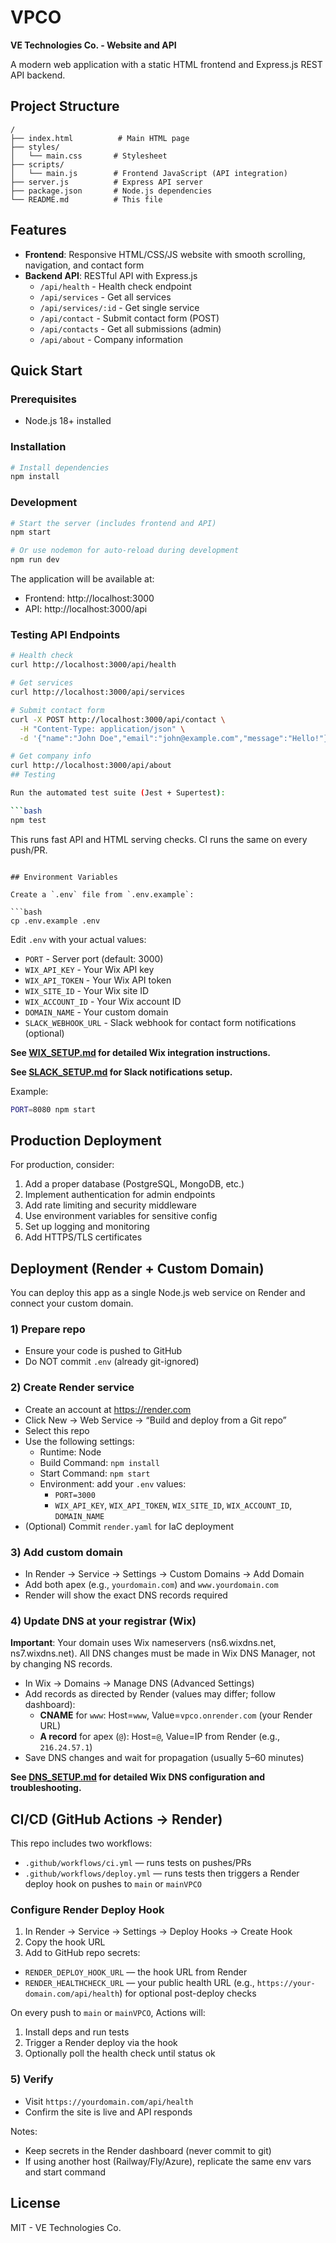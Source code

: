 # VPCO

**VE Technologies Co. - Website and API**

A modern web application with a static HTML frontend and Express.js REST API backend.

## Project Structure

```
/
├── index.html          # Main HTML page
├── styles/
│   └── main.css       # Stylesheet
├── scripts/
│   └── main.js        # Frontend JavaScript (API integration)
├── server.js          # Express API server
├── package.json       # Node.js dependencies
└── README.md          # This file
```

## Features

- **Frontend**: Responsive HTML/CSS/JS website with smooth scrolling, navigation, and contact form
- **Backend API**: RESTful API with Express.js
  - `/api/health` - Health check endpoint
  - `/api/services` - Get all services
  - `/api/services/:id` - Get single service
  - `/api/contact` - Submit contact form (POST)
  - `/api/contacts` - Get all submissions (admin)
  - `/api/about` - Company information

## Quick Start

### Prerequisites
- Node.js 18+ installed

### Installation

```bash
# Install dependencies
npm install
```

### Development

```bash
# Start the server (includes frontend and API)
npm start

# Or use nodemon for auto-reload during development
npm run dev
```

The application will be available at:
- Frontend: http://localhost:3000
- API: http://localhost:3000/api

### Testing API Endpoints

```bash
# Health check
curl http://localhost:3000/api/health

# Get services
curl http://localhost:3000/api/services

# Submit contact form
curl -X POST http://localhost:3000/api/contact \
  -H "Content-Type: application/json" \
  -d '{"name":"John Doe","email":"john@example.com","message":"Hello!"}'

# Get company info
curl http://localhost:3000/api/about
## Testing

Run the automated test suite (Jest + Supertest):

```bash
npm test
```

This runs fast API and HTML serving checks. CI runs the same on every push/PR.
```

## Environment Variables

Create a `.env` file from `.env.example`:

```bash
cp .env.example .env
```

Edit `.env` with your actual values:
- `PORT` - Server port (default: 3000)
- `WIX_API_KEY` - Your Wix API key
- `WIX_API_TOKEN` - Your Wix API token
- `WIX_SITE_ID` - Your Wix site ID
- `WIX_ACCOUNT_ID` - Your Wix account ID
- `DOMAIN_NAME` - Your custom domain
- `SLACK_WEBHOOK_URL` - Slack webhook for contact form notifications (optional)

**See [WIX_SETUP.md](./WIX_SETUP.md) for detailed Wix integration instructions.**

**See [SLACK_SETUP.md](./SLACK_SETUP.md) for Slack notifications setup.**

Example:
```bash
PORT=8080 npm start
```

## Production Deployment

For production, consider:
1. Add a proper database (PostgreSQL, MongoDB, etc.)
2. Implement authentication for admin endpoints
3. Add rate limiting and security middleware
4. Use environment variables for sensitive config
5. Set up logging and monitoring
6. Add HTTPS/TLS certificates

## Deployment (Render + Custom Domain)

You can deploy this app as a single Node.js web service on Render and connect your custom domain.

### 1) Prepare repo

- Ensure your code is pushed to GitHub
- Do NOT commit `.env` (already git-ignored)

### 2) Create Render service

- Create an account at https://render.com
- Click New → Web Service → “Build and deploy from a Git repo”
- Select this repo
- Use the following settings:
  - Runtime: Node
  - Build Command: `npm install`
  - Start Command: `npm start`
  - Environment: add your `.env` values:
    - `PORT=3000`
    - `WIX_API_KEY`, `WIX_API_TOKEN`, `WIX_SITE_ID`, `WIX_ACCOUNT_ID`, `DOMAIN_NAME`
- (Optional) Commit `render.yaml` for IaC deployment

### 3) Add custom domain

- In Render → Service → Settings → Custom Domains → Add Domain
- Add both apex (e.g., `yourdomain.com`) and `www.yourdomain.com`
- Render will show the exact DNS records required

### 4) Update DNS at your registrar (Wix)

**Important**: Your domain uses Wix nameservers (ns6.wixdns.net, ns7.wixdns.net). All DNS changes must be made in Wix DNS Manager, not by changing NS records.

- In Wix → Domains → Manage DNS (Advanced Settings)
- Add records as directed by Render (values may differ; follow dashboard):
  - **CNAME** for `www`: Host=`www`, Value=`vpco.onrender.com` (your Render URL)
  - **A record** for apex (`@`): Host=`@`, Value=IP from Render (e.g., `216.24.57.1`)
- Save DNS changes and wait for propagation (usually 5–60 minutes)

**See [DNS_SETUP.md](./DNS_SETUP.md) for detailed Wix DNS configuration and troubleshooting.**

## CI/CD (GitHub Actions → Render)

This repo includes two workflows:
- `.github/workflows/ci.yml` — runs tests on pushes/PRs
- `.github/workflows/deploy.yml` — runs tests then triggers a Render deploy hook on pushes to `main` or `mainVPCO`

### Configure Render Deploy Hook
1. In Render → Service → Settings → Deploy Hooks → Create Hook
2. Copy the hook URL
3. Add to GitHub repo secrets:
  - `RENDER_DEPLOY_HOOK_URL` — the hook URL from Render
  - `RENDER_HEALTHCHECK_URL` — your public health URL (e.g., `https://your-domain.com/api/health`) for optional post-deploy checks

On every push to `main` or `mainVPCO`, Actions will:
1. Install deps and run tests
2. Trigger a Render deploy via the hook
3. Optionally poll the health check until status ok

### 5) Verify

- Visit `https://yourdomain.com/api/health`
- Confirm the site is live and API responds

Notes:
- Keep secrets in the Render dashboard (never commit to git)
- If using another host (Railway/Fly/Azure), replicate the same env vars and start command

## License

MIT - VE Technologies Co.